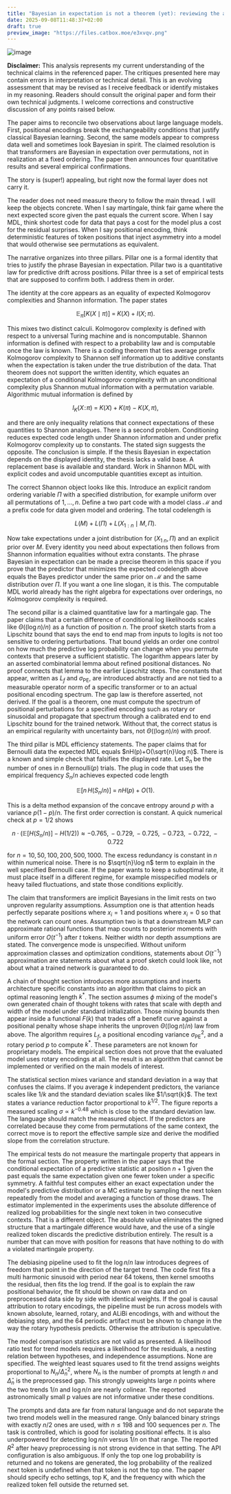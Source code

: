 ```yaml
---
title: "Bayesian in expectation is not a theorem (yet): reviewing the argument"
date: 2025-09-08T11:48:37+02:00
draft: true
preview_image: "https://files.catbox.moe/e3xvqv.png"
---
```


![image](https://files.catbox.moe/e3xvqv.png)

**Disclaimer:** This analysis represents my current understanding of the technical claims in the referenced paper. The critiques presented here may contain errors in interpretation or technical detail. This is an evolving assessment that may be revised as I receive feedback or identify mistakes in my reasoning. Readers should consult the original paper and form their own technical judgments. I welcome corrections and constructive discussion of any points raised below.

The paper aims to reconcile two observations about large language models. First, positional encodings break the exchangeability conditions that justify classical Bayesian learning. Second, the same models appear to compress data well and sometimes look Bayesian in spirit. The claimed resolution is that transformers are Bayesian in expectation over permutations, not in realization at a fixed ordering. The paper then announces four quantitative results and several empirical confirmations.

The story is (super!) appealing, but right now the formal layer does not carry it.

The reader does not need measure theory to follow the main thread. I will keep the objects concrete. When I say martingale, think fair game where the next expected score given the past equals the current score. When I say MDL, think shortest code for data that pays a cost for the model plus a cost for the residual surprises. When I say positional encoding, think deterministic features of token positions that inject asymmetry into a model that would otherwise see permutations as equivalent.

The narrative organizes into three pillars. Pillar one is a formal identity that tries to justify the phrase Bayesian in expectation. Pillar two is a quantitative law for predictive drift across positions. Pillar three is a set of empirical tests that are supposed to confirm both. I address them in order.

The identity at the core appears as an equality of expected Kolmogorov complexities and Shannon information. The paper states

$$
\mathbb{E}_{\pi}\big[K(X\mid \pi)\big] \;=\; K(X) + I(X;\pi).
$$

This mixes two distinct calculi. Kolmogorov complexity is defined with respect to a universal Turing machine and is noncomputable. Shannon information is defined with respect to a probability law and is computable once the law is known. There is a coding theorem that ties average prefix Kolmogorov complexity to Shannon self information up to additive constants when the expectation is taken under the true distribution of the data. That theorem does not support the written identity, which equates an expectation of a conditional Kolmogorov complexity with an unconditional complexity plus Shannon mutual information with a permutation variable. Algorithmic mutual information is defined by

$$
I_K(X\!:\!\pi) \;=\; K(X) + K(\pi) - K(X,\pi),
$$

and there are only inequality relations that connect expectations of these quantities to Shannon analogues. There is a second problem. Conditioning reduces expected code length under Shannon information and under prefix Kolmogorov complexity up to constants. The stated sign suggests the opposite. The conclusion is simple. If the thesis Bayesian in expectation depends on the displayed identity, the thesis lacks a valid base. A replacement base is available and standard. Work in Shannon MDL with explicit codes and avoid uncomputable quantities except as intuition.

The correct Shannon object looks like this. Introduce an explicit random ordering variable $\Pi$ with a specified distribution, for example uniform over all permutations of ${1,\dots,n}$. Define a two part code with a model class $\mathcal{M}$ and a prefix code for data given model and ordering. The total codelength is

$$
L(M) + L(\Pi) + L(X_{1:n}\mid M,\Pi).
$$

Now take expectations under a joint distribution for $(X_{1\:n},\Pi)$ and an explicit prior over $M$. Every identity you need about expectations then follows from Shannon information equalities without extra constants. The phrase Bayesian in expectation can be made a precise theorem in this space if you prove that the predictor that minimizes the expected codelength above equals the Bayes predictor under the same prior on $\mathcal{M}$ and the same distribution over $\Pi$. If you want a one line slogan, it is this. The computable MDL world already has the right algebra for expectations over orderings, no Kolmogorov complexity is required.

The second pillar is a claimed quantitative law for a martingale gap. The paper claims that a certain difference of conditional log likelihoods scales like $\Theta((\log n)/n)$ as a function of position $n$. The proof sketch starts from a Lipschitz bound that says the end to end map from inputs to logits is not too sensitive to ordering perturbations. That bound yields an order one control on how much the predictive log probability can change when you permute contexts that preserve a sufficient statistic. The logarithm appears later by an asserted combinatorial lemma about refined positional distances. No proof connects that lemma to the earlier Lipschitz steps. The constants that appear, written as $L_f$ and $\sigma_{\mathrm{PE}}$, are introduced abstractly and are not tied to a measurable operator norm of a specific transformer or to an actual positional encoding spectrum. The gap law is therefore asserted, not derived. If the goal is a theorem, one must compute the spectrum of positional perturbations for a specified encoding such as rotary or sinusoidal and propagate that spectrum through a calibrated end to end Lipschitz bound for the trained network. Without that, the correct status is an empirical regularity with uncertainty bars, not $\Theta((\log n)/n)$ with proof.

The third pillar is MDL efficiency statements. The paper claims that for Bernoulli data the expected MDL equals $nH(p)+O(\sqrt{n}\log n)$. There is a known and simple check that falsifies the displayed rate. Let $S_n$ be the number of ones in $n$ Bernoulli$(p)$ trials. The plug in code that uses the empirical frequency $S_n/n$ achieves expected code length

$$
\mathbb{E}\big[n\,H(S_n/n)\big] \;=\; nH(p) + O(1).
$$

This is a delta method expansion of the concave entropy around $p$ with a variance $p(1-p)/n$. The first order correction is constant. A quick numerical check at $p=1/2$ shows

$$
n\cdot\big(\mathbb{E}[H(S_n/n)]-H(1/2)\big) \approx -0.765,\,-0.729,\,-0.725,\,-0.723,\,-0.722,\,-0.722
$$

for $n=10,50,100,200,500,1000$. The excess redundancy is constant in $n$ within numerical noise. There is no $\sqrt{n}\log n$ term to explain in the well specified Bernoulli case. If the paper wants to keep a suboptimal rate, it must place itself in a different regime, for example misspecified models or heavy tailed fluctuations, and state those conditions explicitly.

The claim that transformers are implicit Bayesians in the limit rests on two unproven regularity assumptions. Assumption one is that attention heads perfectly separate positions where $x_i=1$ and positions where $x_i=0$ so that the network can count ones. Assumption two is that a downstream MLP can approximate rational functions that map counts to posterior moments with uniform error $O(t^{-1})$ after $t$ tokens. Neither width nor depth assumptions are stated. The convergence mode is unspecified. Without uniform approximation classes and optimization conditions, statements about $O(t^{-1})$ approximation are statements about what a proof sketch could look like, not about what a trained network is guaranteed to do.

A chain of thought section introduces more assumptions and inserts architecture specific constants into an algorithm that claims to pick an optimal reasoning length $k^*$. The section assumes $\phi$ mixing of the model's own generated chain of thought tokens with rates that scale with depth and width of the model under standard initialization. Those mixing bounds then appear inside a functional $F(k)$ that trades off a benefit curve against a positional penalty whose shape inherits the unproven $\Theta((\log n)/n)$ law from above. The algorithm requires $L_f$, a positional encoding variance $\sigma_{\mathrm{PE}}^2$, and a rotary period $p$ to compute $k^*$. These parameters are not known for proprietary models. The empirical section does not prove that the evaluated model uses rotary encodings at all. The result is an algorithm that cannot be implemented or verified on the main models of interest.

The statistical section mixes variance and standard deviation in a way that confuses the claims. If you average $k$ independent predictors, the variance scales like $1/k$ and the standard deviation scales like $1/\sqrt{k}$. The text states a variance reduction factor proportional to $k^{1/2}$. The figure reports a measured scaling $\sigma\propto k^{-0.48}$ which is close to the standard deviation law. The language should match the measured object. If the predictors are correlated because they come from permutations of the same context, the correct move is to report the effective sample size and derive the modified slope from the correlation structure.

The empirical tests do not measure the martingale property that appears in the formal section. The property written in the paper says that the conditional expectation of a predictive statistic at position $n+1$ given the past equals the same expectation given one fewer token under a specific symmetry. A faithful test computes either an exact expectation under the model's predictive distribution or a MC estimate by sampling the next token repeatedly from the model and averaging a function of those draws. The estimator implemented in the experiments uses the absolute difference of realized log probabilities for the single next token in two consecutive contexts. That is a different object. The absolute value eliminates the signed structure that a martingale difference would have, and the use of a single realized token discards the predictive distribution entirely. The result is a number that can move with position for reasons that have nothing to do with a violated martingale property.

The debiasing pipeline used to fit the $\log n/n$ law introduces degrees of freedom that point in the direction of the target trend. The code first fits a multi harmonic sinusoid with period near 64 tokens, then kernel smooths the residual, then fits the log trend. If the goal is to explain the raw positional behavior, the fit should be shown on raw data and on preprocessed data side by side with identical weights. If the goal is causal attribution to rotary encodings, the pipeline must be run across models with known absolute, learned, rotary, and ALiBi encodings, with and without the debiasing step, and the 64 periodic artifact must be shown to change in the way the rotary hypothesis predicts. Otherwise the attribution is speculative.

The model comparison statistics are not valid as presented. A likelihood ratio test for trend models requires a likelihood for the residuals, a nesting relation between hypotheses, and independence assumptions. None are specified. The weighted least squares used to fit the trend assigns weights proportional to $N_n/\widehat{\Delta}_n^2$, where $N_n$ is the number of prompts at length $n$ and $\widehat{\Delta}_n$ is the preprocessed gap. This strongly upweights large $n$ points where the two trends $1/n$ and $\log n/n$ are nearly colinear. The reported astronomically small p values are not informative under these conditions.

The prompts and data are far from natural language and do not separate the two trend models well in the measured range. Only balanced binary strings with exactly $n/2$ ones are used, with $n\leq 198$ and 100 sequences per $n$. The task is controlled, which is good for isolating positional effects. It is also underpowered for detecting $\log n/n$ versus $1/n$ on that range. The reported $R^2$ after heavy preprocessing is not strong evidence in that setting. The API configuration is also ambiguous. If only the top one log probability is returned and no tokens are generated, the log probability of the realized next token is undefined when that token is not the top one. The paper should specify echo settings, top K, and the frequency with which the realized token fell outside the returned set.
